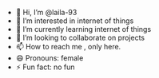 - 👋 Hi, I’m @laila-93
- 👀 I’m interested in internet of things
- 🌱 I’m currently learning internet of things
- 💞️ I’m looking to collaborate on projects 
- 📫 How to reach me , only here.
- 😄 Pronouns: female
- ⚡ Fun fact: no fun

<!---
laila-93/laila-93 is a ✨ special ✨ repository because its `README.md` (this file) appears on your GitHub profile.
You can click the Preview link to take a look at your changes.
--->
